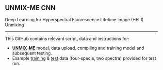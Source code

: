 ## UNMIX-ME CNN
Deep Learning for Hyperspectral Fluorescence Lifetime Image (HFLI) Unmixing

--------------------------------------------------------------

This GitHub contains relevant script, data and instructions for:
  * [**UNMIX-ME**](https://github.com/jasontsmith2718/UNMIX-ME/blob/master/UNMIX-ME_CNN/UNMIX-ME_CNN.ipynb) model, data upload, compiling and training model and subsequent testing.
  * Example [training](https://figshare.com/account/projects/70235/articles/9995717) & [test](https://figshare.com/account/projects/70235/articles/9995723) data (four-specie, two spectra) provided for test run.
